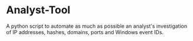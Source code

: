 # Analyst-Tool
A python script to automate as much as possible an analyst's investigation of IP addresses, hashes, domains, ports and Windows event IDs.  
